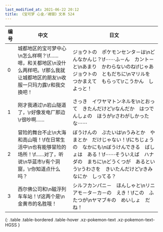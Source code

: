 ```yaml
---
last_modified_at: 2021-06-22 20:12
title: 《宝可梦 心金／魂银》文本 524
---
```

| 编号 | 中文 | 日文 |
| ---- | ---- | ---- |
| 0 | 城都地区的宝可梦中心\n怎么样啊？\f……嗯，和关都地区\n没什么两样吧。\f那么我就让城都地区的朋友\n收服一只玛力露\r和我交换吧！ | ジョウトの　ポケモンセンタ－は\nどんなかんじ？\f⋯⋯ふ－ん　カント－と\nあまり　かわらないのね\fじゃあ　ジョウトの　ともだちに\nマリルを　つかまえて　もらって\rこうかん　しよっと！ |
| 1 | 刚才我通过\n岩山隧道了，\r好像发电厂那边\r很吵啊…… | さっき　イワヤマトンネルを\nとおって　きたんだけど\rなんだか　はつでんしょの　ほうが\rさわがしかったな⋯⋯ |
| 2 | 冒险的舞台不止\n大海和高山哦！\f在日常生活中\n也有能够冒险的场所！\f……对了，听说\n华蓝市\r有个洞窟，\r你知道点什么吗？ | ぼうけんの　ぶたいは\nうみとか　やまとか　だけじゃない！\fにちじょうの　なかにも\nぼうけんできる　ばしょは　ある！\f⋯⋯そういえば　ハナダの　まちに\nどうくつが　あるという\rうわさを　きいたんだけど\rきみ　なにか　しってる？ |
| 3 | 西尔佛公司和\n磁浮列车车站！\f这两个是\n金黄市的名胜哦！ | シルフカンパニ－　ほんしゃと\nリニアモ－タ－カ－の　えき！\fこの　ふたつが\nヤマブキの　めいしょ　だね！ |
{: .table .table-bordered .table-hover .xz-pokemon-text .xz-pokemon-text-HGSS }